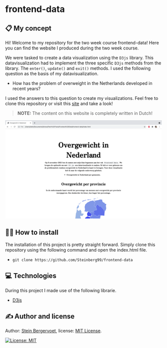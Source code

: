 # frontend-data

## 📋 My concept

Hi! Welcome to my repository for the two week course frontend-data! Here you can find the website I produced during the two week course.

We were tasked to create a data visualization using the `D3js` library. This datavisualization had to implement the three specific `D3js` methods from the library. The `enter()`, `update()` and `exit()` methods. I used the following question as the basis of my datavisualization.

- How has the problem of overweight in the Netherlands developed in recent years?

I used the answers to this question to create my visualizations. Feel free to clone this repository or visit this [site](https://steinberg99.github.io/frontend-data/) and take a look!

> **NOTE:** The content on this website is completely written in Dutch!

![homescreen](./images/homescreen.png)

## 🧑‍💻 How to install

The installation of this project is pretty straight forward. Simply clone this repository using the following command and open the index.html file.

- `git clone https://github.com/Steinberg99/frontend-data`

## 💻 Technologies

During this project I made use of the following librarie.

- [D3js](https://d3js.org/)

## ✍️ Author and license

Author: [Stein Bergervoet](https://github.com/Steinberg99/), license: [MIT License](https://github.com/Steinberg99/functional-programming/blob/main/LICENSE).

[![License: MIT](https://img.shields.io/badge/License-MIT-yellow.svg)](https://opensource.org/licenses/MIT)
